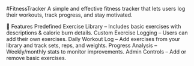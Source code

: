 #FitnessTracker
A simple and effective fitness tracker that lets users log their workouts, track progress, and stay motivated.

🚀 Features
Predefined Exercise Library – Includes basic exercises with descriptions & calorie burn details.
Custom Exercise Logging – Users can add their own exercises.
Daily Workout Log – Add exercises from your library and track sets, reps, and weights.
Progress Analysis – Weekly/monthly stats to monitor improvements.
Admin Controls – Add or remove basic exercises.

